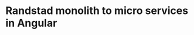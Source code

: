 <!--
  slug: randstad-micro-services
  type: fortpolio
  excerpt: White-label Angular implementation of micro-service based functionalities for Randstad operating companies. Leading role in moving and aligning all front-end projects to an Nx-based monorepository housing Angular as well as vanilla and React. 
  categories: JavaScript, HTML/CSS, UX, mobile
  tags: CSS, HTML, TypeScript, Nx, Angular, Storybook, Cypress
  clients: Randstad
  collaboration: 
  prizes: 
  thumbnail: Randstad.png
  image:
  images: 
  inCv: true 
  inPortfolio: false
  dateFrom: 2020-10-01
  dateTo: 2023-01-24
--> 
 
# Randstad monolith to micro services in Angular


